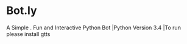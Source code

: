 # Bot.ly
A Simple . Fun and Interactive Python Bot
  |Python Version 3.4
  |To run please install gtts
